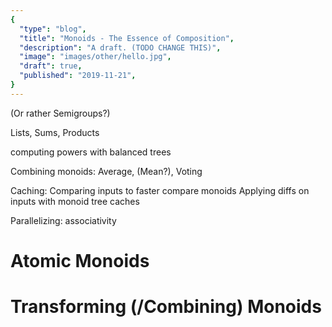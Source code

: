 ```yaml
---
{
  "type": "blog",
  "title": "Monoids - The Essence of Composition",
  "description": "A draft. (TODO CHANGE THIS)",
  "image": "images/other/hello.jpg",
  "draft": true,
  "published": "2019-11-21",
}
---
```


(Or rather Semigroups?)

Lists, Sums, Products

computing powers with balanced trees

Combining monoids: Average, (Mean?), Voting

Caching:
  Comparing inputs to faster compare monoids
  Applying diffs on inputs with monoid tree caches

Parallelizing: associativity

# Atomic Monoids

# Transforming (/Combining) Monoids
